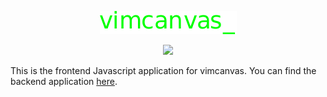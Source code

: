 <p align="center">
    <a href="https://vimcanvas.christophermedlin.me">
        <img src="https://github.com/christopherjmedlin/vimcanvas/raw/master/logo.png"/>
    </a>
</p>
<p align="center">
  <a href="https://travis-ci.org/christopherjmedlin/vimcanvas.christophermedlin.me">
    <img src="https://travis-ci.org/christopherjmedlin/vimcanvas.christophermedlin.me.svg?branch=master" />
  </a>
</p>

This is the frontend Javascript application for vimcanvas. You can find the backend application [here](https://github.com/christopherjmedlin/vimcanvas).